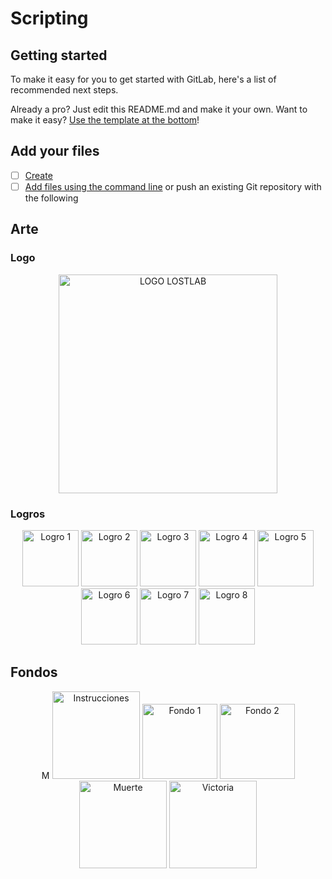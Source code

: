 # Scripting



## Getting started

To make it easy for you to get started with GitLab, here's a list of recommended next steps.

Already a pro? Just edit this README.md and make it your own. Want to make it easy? [Use the template at the bottom](#editing-this-readme)!

## Add your files

- [ ] [Create](https://docs.gitlab.com/ee/user/project/repository/web_editor.html#create-a-file) 
- [ ] [Add files using the command line](https://docs.gitlab.com/topics/git/add_files/#add-files-to-a-git-repository) or push an existing Git repository with the following

## Arte
### Logo
<p align="center">
  <img src="https://github.com/user-attachments/assets/cf210884-6884-4d3d-acde-73ac1ed6038a" alt="LOGO LOSTLAB" width="350">
</p>

### Logros
<p align="center">
  <img src="https://github.com/user-attachments/assets/a349b47a-275c-4d36-9b80-d3582d11ab5a" alt="Logro 1" width="90">
  <img src="https://github.com/user-attachments/assets/b1267315-a8fb-448c-8f4f-18ed44de3f2e" alt="Logro 2" width="90">
  <img src="https://github.com/user-attachments/assets/0ab22ac7-2008-46f3-84df-68373c181796" alt="Logro 3" width="90">
  <img src="https://github.com/user-attachments/assets/229ed0b0-8947-4575-a564-b4219710a5d6" alt="Logro 4" width="90">
  <img src="https://github.com/user-attachments/assets/f6d42780-667c-4d6b-ad53-829f73491705" alt="Logro 5" width="90">
  <img src="https://github.com/user-attachments/assets/1bdfc05c-9095-44fc-aaa4-fc79c47d3c42" alt="Logro 6" width="90">
  <img src="https://github.com/user-attachments/assets/7cd348b1-d18a-4ef0-b24a-7df05ba73d9c" alt="Logro 7" width="90">
  <img src="https://github.com/user-attachments/assets/6468aa16-9832-4ab5-b846-a74d22eea9c5" alt="Logro 8" width="90">
</p>

## Fondos
<p align="center">
 <img src="https://github.com/user-attachments/assets/40aea8bd-729a-4f90-9353-6ebd7abd178a" alt="Menu" width="14">
 <img src="https://github.com/user-attachments/assets/b532b316-d6bc-4fd5-91e5-ea4cea2278c5" alt="Instrucciones" width="140">
 <img src="https://github.com/user-attachments/assets/91a78d0a-d9bb-4eb2-ad14-808340ff4809" alt="Fondo 1" width="120">
 <img src="https://github.com/user-attachments/assets/b7f9ad6d-d1f6-4b30-9c5f-8420d85e189b" alt="Fondo 2" width="120">
 <img src="https://github.com/user-attachments/assets/bcbe1f10-2590-4035-9f8f-e079be3eb319" alt="Muerte" width="140">
 <img src="https://github.com/user-attachments/assets/d9ff659a-70c3-424e-839c-2841579d3e5c" alt="Victoria" width="140">
</p>

### 









